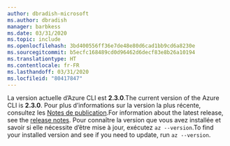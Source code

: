 ```yaml
---
author: dbradish-microsoft
ms.author: dbradish
manager: barbkess
ms.date: 03/31/2020
ms.topic: include
ms.openlocfilehash: 3bd400556ff36e7de48e80d6cad1bb9cd6a8230e
ms.sourcegitcommit: b5ecfc168489cd0d96462d6decf83e8b26a10194
ms.translationtype: HT
ms.contentlocale: fr-FR
ms.lasthandoff: 03/31/2020
ms.locfileid: "80417847"
---
```

<span data-ttu-id="3c5de-101">La version actuelle d’Azure CLI est __2.3.0__.</span><span class="sxs-lookup"><span data-stu-id="3c5de-101">The current version of the Azure CLI is __2.3.0__.</span></span> <span data-ttu-id="3c5de-102">Pour plus d’informations sur la version la plus récente, consultez les [Notes de publication](../release-notes-azure-cli.md).</span><span class="sxs-lookup"><span data-stu-id="3c5de-102">For information about the latest release, see the [release notes](../release-notes-azure-cli.md).</span></span> <span data-ttu-id="3c5de-103">Pour connaître la version que vous avez installée et savoir si elle nécessite d’être mise à jour, exécutez `az --version`.</span><span class="sxs-lookup"><span data-stu-id="3c5de-103">To find your installed version and see if you need to update, run `az --version`.</span></span>
